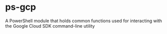 # ps-gcp
A PowerShell module that holds common functions used for interacting with the Google Cloud SDK command-line utility
